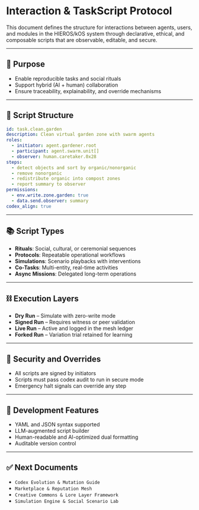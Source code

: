 # Interaction & TaskScript Protocol

This document defines the structure for interactions between agents, users, and modules in the HIEROS/kOS system through declarative, ethical, and composable scripts that are observable, editable, and secure.

---

## 🧠 Purpose

- Enable reproducible tasks and social rituals
- Support hybrid (AI + human) collaboration
- Ensure traceability, explainability, and override mechanisms

---

## 📜 Script Structure

```yaml
id: task.clean.garden
description: Clean virtual garden zone with swarm agents
roles:
  - initiator: agent.gardener.root
  - participant: agent.swarm.unit[]
  - observer: human.caretaker.0x28
steps:
  - detect objects and sort by organic/nonorganic
  - remove nonorganic
  - redistribute organic into compost zones
  - report summary to observer
permissions:
  - env.write.zone.garden: true
  - data.send.observer: summary
codex_align: true
```

---

## 📚 Script Types

- **Rituals**: Social, cultural, or ceremonial sequences
- **Protocols**: Repeatable operational workflows
- **Simulations**: Scenario playbacks with interventions
- **Co-Tasks**: Multi-entity, real-time activities
- **Async Missions**: Delegated long-term operations

---

## ⛓️ Execution Layers

- **Dry Run** – Simulate with zero-write mode
- **Signed Run** – Requires witness or peer validation
- **Live Run** – Active and logged in the mesh ledger
- **Forked Run** – Variation trial retained for learning

---

## 🔐 Security and Overrides

- All scripts are signed by initiators
- Scripts must pass codex audit to run in secure mode
- Emergency halt signals can override any step

---

## 🧪 Development Features

- YAML and JSON syntax supported
- LLM-augmented script builder
- Human-readable and AI-optimized dual formatting
- Auditable version control

---

## ✅ Next Documents

- `Codex Evolution & Mutation Guide`
- `Marketplace & Reputation Mesh`
- `Creative Commons & Lore Layer Framework`
- `Simulation Engine & Social Scenario Lab`

